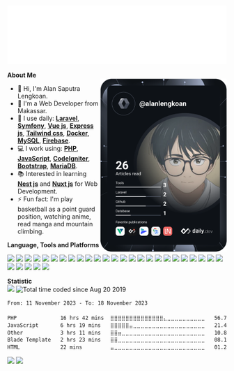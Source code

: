 <img src="hello.svg" alt="Hello World" />

<b>About Me</b>
<br>
<a href="https://app.daily.dev/alanlengkoan">
    <img align="right" src="https://github.com/alanlengkoan/alanlengkoan/blob/master/devcard.svg" width="290"
        alt="Alan Lengkoan's Dev Card" />
</a>
<ul>
    <li>
        👋 Hi, I'm Alan Saputra Lengkoan.
    </li>
    <li>
        🏢 I'm a Web Developer from Makassar.
    </li>
    <li>
        🚀 I use daily: <b><a href="https://laravel.com/">Laravel</a></b>,  <b><a href="https://symfony.com/">Symfony</a></b>,  <b><a href="https://vuejs.org/">Vue js</a></b>,  <b><a href="https://expressjs.com/">Express js</a></b>,  <b><a href="https://tailwindcss.com/">Tailwind css</a></b>,  <b><a href="https://www.docker.com/">Docker</a></b>,  <b><a href="https://www.mysql.com/">MySQL</a></b>,  <b><a href="https://firebase.google.com/">Firebase</a></b>.
    </li>
    <li>
        💻 I work using: <b><a href="https://www.php.net/">PHP</a></b>, <b><a href="https://www.javascript.com/">JavaScript</a></b>, <b><a href="https://codeigniter.com/">CodeIgniter</a></b>, <b><a href="https://getbootstrap.com/">Bootstrap</a></b>, <b><a href="https://mariadb.org/">MariaDB</a></b>.
    </li>
    <li>
        📚 Interested in learning <b><a href="https://nestjs.com/">Nest js</a></b> and <b><a href="https://nuxt.com/">Nuxt js</a></b> for Web Development.
    </li>
    <li>
        ⚡️ Fun fact: I'm play basketball as a point guard position, watching anime, read manga and mountain climbing.
    </li>
</ul>

<b>Language, Tools and Platforms</b>
<br>
<p>
    <img src="https://img.shields.io/badge/php-%23777BB4.svg?&style=for-the-badge&logo=php&logoColor=white">
    <img src="https://img.shields.io/badge/javascript-%23F7DF1E.svg?&style=for-the-badge&logo=javascript&logoColor=white">
    <img src="https://img.shields.io/badge/dart-%230175C2.svg?&style=for-the-badge&logo=dart&logoColor=white">
    <img src="https://img.shields.io/badge/html5-%23E34F26.svg?&style=for-the-badge&logo=html5&logoColor=white">
    <img src="https://img.shields.io/badge/css3-%231572B6.svg?&style=for-the-badge&logo=css3&logoColor=white">
    <img src="https://img.shields.io/badge/codeigniter-%23EF4223.svg?&style=for-the-badge&logo=codeigniter&logoColor=white">
    <img src="https://img.shields.io/badge/symfony-%23000000.svg?&style=for-the-badge&logo=symfony&logoColor=white">
    <img src="https://img.shields.io/badge/laravel-%23FF2D20.svg?&style=for-the-badge&logo=laravel&logoColor=white">
    <img src="https://img.shields.io/badge/express-%23404d59.svg?&style=for-the-badge&logo=express&logoColor=white">
    <img src="https://img.shields.io/badge/flutter-%2302569B.svg?&style=for-the-badge&logo=flutter&logoColor=white">
    <img src="https://img.shields.io/badge/Node.js-43853D?style=for-the-badge&logo=node.js&logoColor=white">
    <img src="https://img.shields.io/badge/Vue.js-35495E?style=for-the-badge&logo=vue.js&logoColor=white">
    <img src="https://img.shields.io/badge/jquery-%230769AD.svg?style=for-the-badge&logo=jquery&logoColor=white">
    <img src="https://img.shields.io/badge/Tailwind_CSS-38B2AC?style=for-the-badge&logo=tailwind-css&logoColor=white">
    <img src="https://img.shields.io/badge/bootstrap-%23563D7C.svg?style=for-the-badge&logo=bootstrap&logoColor=white">
    <img src="https://img.shields.io/badge/mysql-%2300f.svg?style=for-the-badge&logo=mysql&logoColor=white">
    <img src="https://img.shields.io/badge/PostgreSQL-316192?style=for-the-badge&logo=postgresql&logoColor=white">
    <img src="https://img.shields.io/badge/composer-A52A2A.svg?&style=for-the-badge&logo=composer&logoColor=white">
    <img src="https://img.shields.io/badge/npm-%23000000.svg?&style=for-the-badge&logo=npm&logoColor=white">
    <img src="https://img.shields.io/badge/netlify-%23000000.svg?&style=for-the-badge&logo=netlify&logoColor=#00C7B7">
    <img src="https://img.shields.io/badge/firebase-ffca28?style=for-the-badge&logo=firebase&logoColor=black">
    <img src="https://img.shields.io/badge/git-%23F05033.svg?&style=for-the-badge&logo=git&logoColor=white">
    <img src="https://img.shields.io/badge/github-%23121011.svg?&style=for-the-badge&logo=github&logoColor=white">
    <img src="https://img.shields.io/badge/gitlab-%23181717.svg?&style=for-the-badge&logo=gitlab&logoColor=white">
    <img src="https://img.shields.io/badge/bitbucket-%230047B3.svg?&style=for-the-badge&logo=bitbucket&logoColor=white">
    <img src="https://img.shields.io/badge/atom-%2366595C.svg?&style=for-the-badge&logo=atom&logoColor=white">
    <img src="https://img.shields.io/badge/Visual%20Studio%20Code-0078d7.svg?style=for-the-badge&logo=visual-studio-code&logoColor=white">
    <img src="https://img.shields.io/badge/Windows-0078D6?style=for-the-badge&logo=windows&logoColor=white">
    <img src="https://img.shields.io/badge/Linux-FCC624?style=for-the-badge&logo=linux&logoColor=black">
    <img src="https://img.shields.io/badge/Zorin%20OS-0CC1F3?style=for-the-badge&logo=zorin&logoColor=white">
</p>

<b>Statistic</b>
<br>
<img src="https://komarev.com/ghpvc/?username=alanlengkoan&color=blue" />
<img src="https://wakatime.com/badge/user/638af379-202d-4593-9c1b-71e44d84f43d.svg" alt="Total time coded since Aug 20 2019" />

<!--START_SECTION:waka-->

```txt
From: 11 November 2023 - To: 18 November 2023

PHP              16 hrs 42 mins  ⣿⣿⣿⣿⣿⣿⣿⣿⣿⣿⣿⣿⣿⣿⣄⣀⣀⣀⣀⣀⣀⣀⣀⣀⣀   56.74 %
JavaScript       6 hrs 19 mins   ⣿⣿⣿⣿⣿⣤⣀⣀⣀⣀⣀⣀⣀⣀⣀⣀⣀⣀⣀⣀⣀⣀⣀⣀⣀   21.49 %
Other            3 hrs 11 mins   ⣿⣿⣶⣀⣀⣀⣀⣀⣀⣀⣀⣀⣀⣀⣀⣀⣀⣀⣀⣀⣀⣀⣀⣀⣀   10.83 %
Blade Template   2 hrs 23 mins   ⣿⣿⣀⣀⣀⣀⣀⣀⣀⣀⣀⣀⣀⣀⣀⣀⣀⣀⣀⣀⣀⣀⣀⣀⣀   08.10 %
HTML             22 mins         ⣤⣀⣀⣀⣀⣀⣀⣀⣀⣀⣀⣀⣀⣀⣀⣀⣀⣀⣀⣀⣀⣀⣀⣀⣀   01.26 %
```

<!--END_SECTION:waka-->

<p>
    <img src="https://github-readme-stats.vercel.app/api?username=alanlengkoan&show_icons=true&theme=dark" />
    <img src="https://github-readme-stats.vercel.app/api/top-langs/?username=alanlengkoan&layout=compact&theme=dark" />
</p>